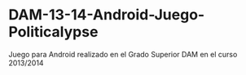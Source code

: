 # DAM-13-14-Android-Juego-Politicalypse
Juego para Android realizado en el Grado Superior DAM en el curso 2013/2014
